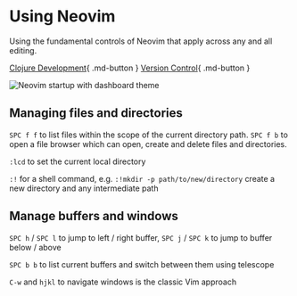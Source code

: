 # Using Neovim

Using the fundamental controls of Neovim that apply across any and all editing.

[Clojure Development](../repl-driven-development/index.md){ .md-button }
[Version Control](../version-control/index.md){ .md-button }

![Neovim startup with dashboard theme](https://raw.githubusercontent.com/practicalli/graphic-design/live/neovim/screenshots/neovim-startup-dashboard-theme-light.png)



## Managing files and directories

`SPC f f` to list files within the scope of the current directory path. `SPC f b` to open a file browser which can open, create and delete files and directories.

`:lcd` to set the current local directory

`:!` for a shell command, e.g. `:!mkdir -p path/to/new/directory` create a new directory and any intermediate path



## Manage buffers and windows

`SPC h` / `SPC l` to jump to left / right buffer,  `SPC j` / `SPC k` to jump to buffer below / above

`SPC b b` to list current buffers and switch between them using telescope

`C-w` and `hjkl` to navigate windows is the classic Vim approach
